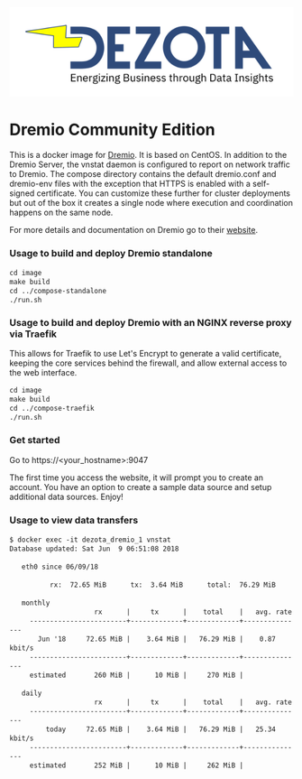 ![image](https://github.com/Dezota/dockerfiles/raw/master/dezota_logo_sm.png)

# Dremio Community Edition 

This is a docker image for [Dremio](https://github.com/dremio/dremio-oss). 
It is based on CentOS.  In addition to the Dremio Server, the vnstat daemon
is configured to report on network traffic to Dremio.  The compose directory
contains the default dremio.conf and dremio-env files with the exception
that HTTPS is enabled with a self-signed certificate.  You can customize
these further for cluster deployments but out of the box it creates a single
node where execution and coordination happens on the same node.

For more details and documentation on Dremio go to their
[website](https://www.dremio.com/).

### Usage to build and deploy Dremio standalone
```
cd image
make build
cd ../compose-standalone
./run.sh
```

### Usage to build and deploy Dremio with an NGINX reverse proxy via Traefik
This allows for Traefik to use Let's Encrypt to generate a valid
certificate, keeping the core services behind the firewall, and allow
external access to the web interface.

```
cd image
make build
cd ../compose-traefik
./run.sh
```

### Get started
Go to https://<your_hostname>:9047

The first time you access the website, it will prompt you to create an account.  You have an
option to create a sample data source and setup additional data sources. 
Enjoy!

### Usage to view data transfers
```
$ docker exec -it dezota_dremio_1 vnstat
Database updated: Sat Jun  9 06:51:08 2018

   eth0 since 06/09/18

          rx:  72.65 MiB      tx:  3.64 MiB      total:  76.29 MiB

   monthly
                     rx      |     tx      |    total    |   avg. rate
     ------------------------+-------------+-------------+---------------
       Jun '18     72.65 MiB |    3.64 MiB |   76.29 MiB |    0.87 kbit/s
     ------------------------+-------------+-------------+---------------
     estimated       260 MiB |      10 MiB |     270 MiB |

   daily
                     rx      |     tx      |    total    |   avg. rate
     ------------------------+-------------+-------------+---------------
         today     72.65 MiB |    3.64 MiB |   76.29 MiB |   25.34 kbit/s
     ------------------------+-------------+-------------+---------------
     estimated       252 MiB |      10 MiB |     262 MiB |
```
